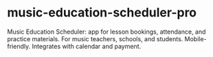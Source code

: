 # music-education-scheduler-pro
Music Education Scheduler: app for lesson bookings, attendance, and practice materials. For music teachers, schools, and students. Mobile-friendly. Integrates with calendar and payment.
